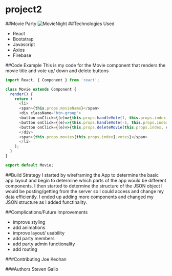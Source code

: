 # project2

##Movie Party
![MovieNight](http://i.imgur.com/TZ58Fkt.png)
##Technologies Used
- React
- Bootstrap
- Javascript
- Axios
- Firebase

##Code Example
This is my code for the Movie component that renders the movie title and vote up/ down and delete buttons
```javascript
import React, { Component } from 'react';

class Movie extends Component {
  render() {
    return (
      <li>
      <span>{this.props.movieName}</span>
      <div className="btn-group">
      <button onClick={(e)=>{this.props.handleVote(1, this.props.index, e)}} className="btn btn-primary">up</button>
      <button onClick={(e)=>{this.props.handleVote(-1, this.props.index, e)}} className="btn btn-primary">down</button>
      <button onClick={(e)=>{this.props.deleteMovie(this.props.index, e)}} className="btn btn-primary">delete</button>
      </div>
      <span>{this.props.movies[this.props.index].votes}</span>
      </li>
    );
  }
}

export default Movie;
```
##Build Strategy
I started by wireframing the App to determine the basic app layout and begin to determine which parts of the app would be
different components. I then started to determine the structure of the JSON object I would be posting/getting from the server
so I could access and change my data efficiently. I ended up adding more components and changed my JSON structure as I added functinality.

##Complications/Future Improvements
- improve styling
- add animations
- improve layout/ usability
- add party members
- add party admin functionality
- add routing

###Contributing
Joe Keohan

###Authors
Steven Gallo
